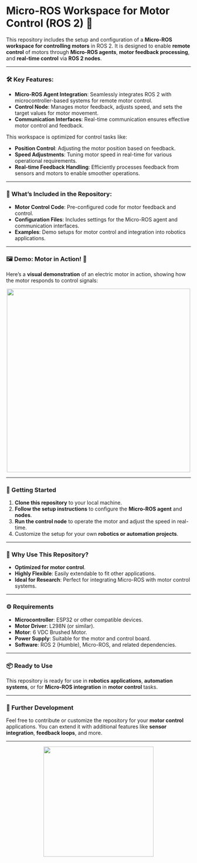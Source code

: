 # **Micro-ROS Workspace for Motor Control (ROS 2)** 🚀

This repository includes the setup and configuration of a **Micro-ROS workspace for controlling motors** in ROS 2. It is designed to enable **remote control** of motors through **Micro-ROS agents**, **motor feedback processing**, and **real-time control** via **ROS 2 nodes**.

---

### **🛠️ Key Features:**

- **Micro-ROS Agent Integration**: Seamlessly integrates ROS 2 with microcontroller-based systems for remote motor control.
- **Control Node**: Manages motor feedback, adjusts speed, and sets the target values for motor movement.
- **Communication Interfaces**: Real-time communication ensures effective motor control and feedback.

This workspace is optimized for control tasks like:

- **Position Control**: Adjusting the motor position based on feedback.
- **Speed Adjustments**: Tuning motor speed in real-time for various operational requirements.
- **Real-time Feedback Handling**: Efficiently processes feedback from sensors and motors to enable smoother operations.

---

### **📂 What’s Included in the Repository:**

- **Motor Control Code**: Pre-configured code for motor feedback and control.
- **Configuration Files**: Includes settings for the Micro-ROS agent and communication interfaces.
- **Examples**: Demo setups for motor control and integration into robotics applications.

---

### **🖼️ Demo: Motor in Action! 🎥**

Here’s a **visual demonstration** of an electric motor in action, showing how the motor responds to control signals:

<p align="center">
  <img src="https://upload.wikimedia.org/wikipedia/commons/8/89/Electric_motor.gif" width="500" />
</p>

---

### **🔧 Getting Started**

1. **Clone this repository** to your local machine.
2. **Follow the setup instructions** to configure the **Micro-ROS agent** and **nodes**.
3. **Run the control node** to operate the motor and adjust the speed in real-time.
4. Customize the setup for your own **robotics or automation projects**.

---

### **📝 Why Use This Repository?**

- **Optimized for motor control**.
- **Highly Flexible**: Easily extendable to fit other applications.
- **Ideal for Research**: Perfect for integrating Micro-ROS with motor control systems.

---

### **⚙️ Requirements**

- **Microcontroller**: ESP32 or other compatible devices.
- **Motor Driver**: L298N (or similar).
- **Motor**: 6 VDC Brushed Motor.
- **Power Supply**: Suitable for the motor and control board.
- **Software**: ROS 2 (Humble), Micro-ROS, and related dependencies.

---

### **📦 Ready to Use**

This repository is ready for use in **robotics applications**, **automation systems**, or for **Micro-ROS integration** in **motor control** tasks. 

---

### **📢 Further Development**

Feel free to contribute or customize the repository for your **motor control** applications. You can extend it with additional features like **sensor integration**, **feedback loops**, and more.

---

<p align="center">
  <img src="![image](https://github.com/user-attachments/assets/8339b68f-9b6d-4292-aef5-2c9ccef03620)
" width="300" />
</p>

